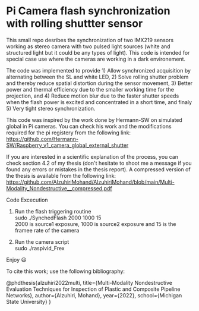 # Pi Camera flash synchronization with rolling shuttter sensor
 This small repo desribes the synchronization of two IMX219 sensors working as stereo camera with two pulsed light sources (white and structured light but it could be any types of light). This code is intended for special case use where the cameras are working in a dark environement.
 
 The code was implemented to provide  1) Allow synchronized acquisition by alternating between the SL and white LED, 2) Solve rolling shutter problem and thereby reduce spatial distortion during the sensor movement, 3) Better power and thermal efficiency due to the smaller working time for the projection, and 4) Reduce motion blur due to the faster shutter speeds when the flash power is excited and concentrated in a short time, and finaly 5) Very tight stereo synchronization.
 
This code was inspired by the work done by Hermann-SW on simulated global in Pi cameras. You can check his work and the modifications required for the pi registery  from the following link: https://github.com/Hermann-SW/Raspberry_v1_camera_global_external_shutter

If you are interested in a scientific explanation of the process, you can check section 4.2 of my thesis (don't hesitate to shoot me a message if you found any errors or mistakes in the thesis report). A compressed version of the thesis is available from the following link: https://github.com/AlzuhiriMohand/AlzuhiriMohand/blob/main/Multi-Modality_Nondestructive__compressed.pdf

Code Excecution
 
1) Run the flash triggering routine\
	sudo ./SynchedFlash 2000 1000 15\
2000 is source1 exposure, 1000 is source2 exposure and 15 is the framee rate of the camera

2) Run the camera script\
sudo ./raspivid_Frex

Enjoy :smiley:

To cite this work; use the following bibliography:

@phdthesis{alzuhiri2022multi,
  title={Multi-Modality Nondestructive Evaluation Techniques for Inspection of Plastic and Composite Pipeline Networks},
  author={Alzuhiri, Mohand},
  year={2022},
  school={Michigan State University}
}




